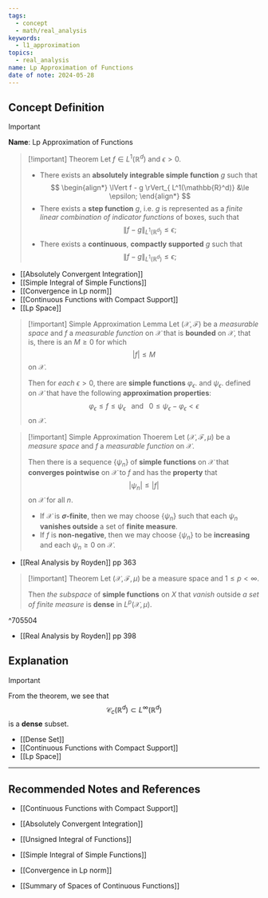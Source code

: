 ```yaml
---
tags:
  - concept
  - math/real_analysis
keywords:
  - l1_approximation
topics:
  - real_analysis
name: Lp Approximation of Functions
date of note: 2024-05-28
---
```


## Concept Definition

>[!important]
>**Name**: Lp Approximation of Functions

>[!important] Theorem
>Let $f \in L^1(\mathbb{R}^d)$ and $\epsilon > 0$.
>
>- There exists an **absolutely integrable simple function** $g$ such that
>$$
> \begin{align*}
> \lVert f - g \rVert_{ L^1(\mathbb{R}^d)} &\le \epsilon; 
> \end{align*}
>$$ 
>- There exists a **step function** $g$, i.e. $g$ is represented as a *finite linear combination of indicator functions* of boxes, such that 
>$$
>  \lVert f - g \rVert_{ L^1(\mathbb{R}^d)}  \le \epsilon;
>$$
>- There exists a **continuous**, **compactly supported** $g$ such that
>$$
>  \lVert f - g \rVert_{ L^1(\mathbb{R}^d)}  \le \epsilon;
>$$

- [[Absolutely Convergent Integration]]
- [[Simple Integral of Simple Functions]]
- [[Convergence in Lp norm]]
- [[Continuous Functions with Compact Support]]
- [[Lp Space]]

>[!important] Simple Approximation Lemma
>Let $(\mathcal{X}, \mathscr{F})$ be a *measurable space* and $f$ a *measurable function* on $\mathcal{X}$ that is **bounded** on $\mathcal{X}$, that is, there is an $M \ge 0$ for which $$|f| \le M$$ on $\mathcal{X}$. 
>
>Then for *each* $\epsilon > 0$, there are **simple functions** $\varphi_{\epsilon}$. and $\psi_{\epsilon}$. defined on $\mathcal{X}$ that have the following **approximation properties**: 
>$$
> \varphi_{\epsilon}  \le f \le  \psi_{\epsilon} \;\; \text{ and }\;\; 0 \le \psi_{\epsilon} - \varphi_{\epsilon} < \epsilon
>$$
>on $\mathcal{X}$.

>[!important] Simple Approximation Thoerem
>Let $(\mathcal{X}, \mathscr{F}, \mu)$ be a *measure space* and $f$ a *measurable function* on $\mathcal{X}$.
>
>Then there is a sequence $\{ \psi_{n} \}$ of **simple functions** on $\mathcal{X}$ that **converges pointwise** on $\mathcal{X}$ to $f$ and has the **property** that 
>$$
>\lvert \psi_{n} \rvert \le \lvert f \rvert  
>$$ 
>on $\mathcal{X}$ for all $n$.
>
>- If $\mathcal{X}$ is **$\sigma$-finite**, then we may choose $\{\psi_{n}\}$ such that each $\psi_{n}$ **vanishes outside** a set of **finite measure**. 
>- If $f$ is **non-negative**, then we may choose $\{\psi_{n}\}$ to be **increasing** and each $\psi_{n} \ge 0$ on $\mathcal{X}.$

- [[Real Analysis by Royden]] pp 363


>[!important] Theorem
>Let $(\mathcal{X}, \mathscr{F}, \mu)$ be a measure space and $1 \le p <\infty$. 
>
>Then *the subspace* of **simple functions** on $X$ that *vanish* outside *a set of finite measure* is **dense** in $L^p(\mathcal{X}, \mu)$.

^705504

- [[Real Analysis by Royden]] pp 398

## Explanation


>[!important]
>From the theorem, we see that
>$$
>\mathcal{C}_{c}(\mathbb{R}^d) \subset L^{\infty}(\mathbb{R}^d)
>$$
>is a **dense** subset.

- [[Dense Set]]
- [[Continuous Functions with Compact Support]]
- [[Lp Space]]



-----------
##  Recommended Notes and References

- [[Continuous Functions with Compact Support]]

- [[Absolutely Convergent Integration]]
- [[Unsigned Integral of Functions]]
- [[Simple Integral of Simple Functions]]
- [[Convergence in Lp norm]]

- [[Summary of Spaces of Continuous Functions]]


